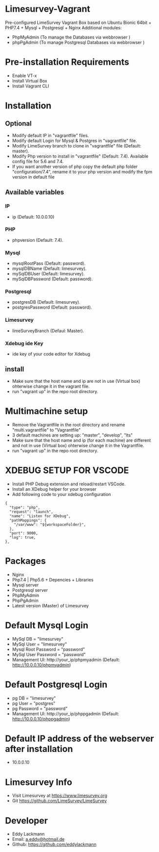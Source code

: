 # Limesurvey-Vagrant
Pre-configured LimeSurvey Vagrant Box based on Ubuntu Bionic 64bit + PHP7.4 + Mysql + Postgresql + Nginx 
Additional modules: 
 - PhpMyAdmin (To manage the Databases via webbrowser )
 - phpPgAdmin (To manage Postgresql Databases via webbrowser )

# Pre-installation Requirements
- Enable VT-x
- Install Virtual Box
- Install Vagrant CLI

# Installation

## Optional
- Modify default IP in  "vagrantfile" files.
- Modify default Login for Mysql & Postgres in "vagrantfile" file. 
- Modify LimeSurvey branch to clone in "vagrantfile" file (Default: master).
- Modify Php version to install in "vagrantfile" (Default: 7.4). Available config file for 5.6 and 7.4.
- If you want another version of php copy the default php folder "configuration/7.4", rename it to your php version and modify the fpm version in default file 
## Available variables  
### IP
- ip (Default: 10.0.0.10)
### PHP
- phpversion (Default: 7.4).
### Mysql
- mysqlRootPass (Default: password).
- mysqlDBName (Default: limesurvey).
- mySqlDBUser (Default: limesurvey).
- mySqlDBPassword (Default: password).
### Postgresql 
- postgresDB (Default: limesurvey).
- postgresPassword (Default: password).
### Limesurvey
- limeSurveyBranch (Defaul: Master).
### Xdebug ide Key
- ide key of your code editor for Xdebug

## install
- Make sure that the host name and ip are not in use (Virtual box) ohterwise change it in the vagrant file.
- run "vagrant up" in the repo root directory. 

# Multimachine setup  
- Remove the Vagrantfile in the root directory and rename "multi.vagrantfile" to "Vagrantfile"
- 3 default machines are setting up: "master", "develop", "lts"
- Make sure that the host name and ip (for each machine) are different and not in use (Virtual box) ohterwise change it in the Vagrantfile.
- run "vagrant up" in the repo root directory. 

# XDEBUG SETUP FOR VSCODE 
- Install PHP Debug extension and reload/restart VSCode.
- Install an XDebug helper for your browser
- Add following code to your xdebug configuration
```
{
  "type": "php",
  "request": "launch",
  "name": "Listen for XDebug",
  "pathMappings": {
    "/var/www": "${workspaceFolder}",
  },
  "port": 9000,
  "log": true,
}, 
```
# Packages 
- Nginx 
- Php7.4 | Php5.6  + Depencies + Libraries
- Mysql server
- Postgresql server
- PhpMyAdmin
- PhpPgAdmin
- Latest version (Master) of Limesurvey 

# Default Mysql Login
- MySql DB = "limesurvey"
- MySql User = "limesurvey"
- Mysql Root Password = "password"
- MySql User Password = "password"
- Management UI: http://your_ip/phpmyadmin (Default: http://10.0.0.10/phpmyadmin)

# Default Postgresql Login
- pg DB = "limesurvey"
- pg User = "postgres"
- pg Password = "password"
- Management UI: http://your_ip/phppgadmin (Default: http://10.0.0.10/phppgadmin)

# Default IP address of the webserver after installation
- 10.0.0.10

# Limesurvey Info
- Visit Limesurvey at https://www.limesurvey.org
- Git https://github.com/LimeSurvey/LimeSurvey

# Developer 
- Eddy Lackmann 
- Email: a.eddy@hotmail.de
- Github: https://github.com/eddylackmann
